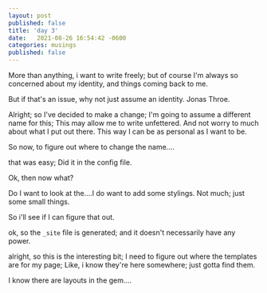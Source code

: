 ```yaml
---
layout: post
published: false
title: 'day 3'
date:   2021-08-26 16:54:42 -0600
categories: musings
published: false
---
```


More than anything, i want to write freely; but of course I'm always so concerned about my identity, and things coming back to me.  

But if that's an issue, why not just assume an identity. Jonas Throe. 

Alright; so I've decided to make a change; I'm going to assume a different name for this; This may allow me to write unfettered. And not worry to much about what I put out there. This way I can be as personal as I want to be. 

So now, to figure out where to change the name....

that was easy; Did it in the config file. 

Ok, then now what?  

Do I want to look at the....I do want to add some stylings. Not much; just some small things. 

So i'll see if I can figure that out. 

ok, so the `_site` file is generated; and it doesn't necessarily have any power. 

alright, so this is the interesting bit; I need to figure out where the templates are for my page; Like, i know they're here somewhere; just gotta find them. 

I know there are layouts in the gem....